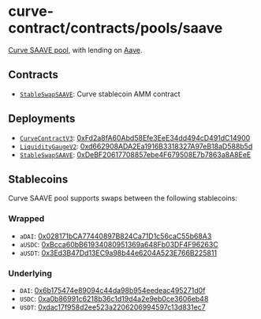 # curve-contract/contracts/pools/saave

[Curve SAAVE pool](https://www.curve.fi/saave), with lending on [Aave](https://aave.com/).

## Contracts

* [`StableSwapSAAVE`](StableSwapSAAVE.vy): Curve stablecoin AMM contract

## Deployments

* [`CurveContractV3`](../../tokens/CurveTokenV3.vy): [0xFd2a8fA60Abd58Efe3EeE34dd494cD491dC14900](https://etherscan.io/address/0xFd2a8fA60Abd58Efe3EeE34dd494cD491dC14900)
* [`LiquidityGaugeV2`](https://github.com/curvefi/curve-dao-contracts/blob/master/contracts/gauges/LiquidityGaugeV2.vy): [0xd662908ADA2Ea1916B3318327A97eB18aD588b5d](https://etherscan.io/address/0xd662908ADA2Ea1916B3318327A97eB18aD588b5d)
* [`StableSwapSAAVE`](StableSwapSAAVE.vy): [0xDeBF20617708857ebe4F679508E7b7863a8A8EeE](https://etherscan.io/address/0xDeBF20617708857ebe4F679508E7b7863a8A8EeE)

## Stablecoins

Curve SAAVE pool supports swaps between the following stablecoins:

### Wrapped

* `aDAI`: [0x028171bCA77440897B824Ca71D1c56caC55b68A3](https://etherscan.io/address/0x028171bCA77440897B824Ca71D1c56caC55b68A3)
* `aUSDC`: [0xBcca60bB61934080951369a648Fb03DF4F96263C](https://etherscan.io/address/0xBcca60bB61934080951369a648Fb03DF4F96263C)
* `aUSDT`: [0x3Ed3B47Dd13EC9a98b44e6204A523E766B225811](https://etherscan.io/address/0x3Ed3B47Dd13EC9a98b44e6204A523E766B225811)

### Underlying

* `DAI`: [0x6b175474e89094c44da98b954eedeac495271d0f](https://etherscan.io/token/0x6b175474e89094c44da98b954eedeac495271d0f)
* `USDC`: [0xa0b86991c6218b36c1d19d4a2e9eb0ce3606eb48](https://etherscan.io/token/0xa0b86991c6218b36c1d19d4a2e9eb0ce3606eb48)
* `USDT`: [0xdac17f958d2ee523a2206206994597c13d831ec7](https://etherscan.io/address/0xdac17f958d2ee523a2206206994597c13d831ec7)
